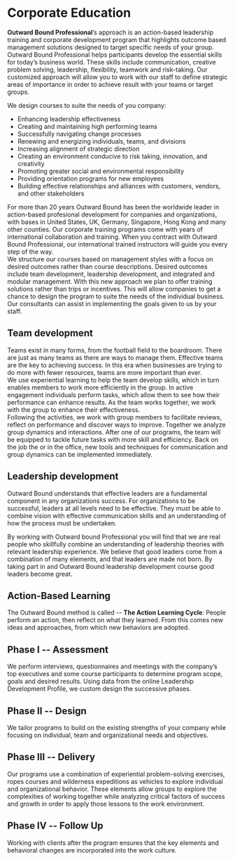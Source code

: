 # Corporate Education

**Outward Bound Professional**’s approach is an action-based leadership training and corporate development program that highlights outcome based management solutions designed to target specific needs of your group. Outward Bound Professional helps participants develop the essential skills for today’s business world. These skills include communication, creative problem solving, leadership, flexibility, teamwork and risk-taking. Our customized approach will allow you to work with our staff to define strategic areas of importance in order to achieve result with your teams or target groups.

We design courses to suite the needs of you company:

- Enhancing leadership effectiveness
- Creating and maintaining high performing teams
- Successfully navigating change processes
- Renewing and energizing individuals, teams, and divisions
- Increasing alignment of strategic direction
- Creating an environment conducive to risk taking, innovation, and creativity
- Promoting greater social and environmental responsibility
- Providing orientation programs for new employees
- Building effective relationships and alliances with customers, vendors, and other stakeholders

For more than 20 years Outward Bound has been the worldwide leader in action-based profesional development for companies and organizations, with bases in United States, UK, Germany, Singapore, Hong Kong and many other counties. Our corporate training programs come with years of international collaboration and training. When you contract with Outward Bound Professional, our international trained instructors will guide you every step of the way.<br>
We structure our courses based on management styles with a focus on desired outcomes rather than course descriptions. Desired outcomes include team development, leadership development, and integrated and modular management. With this new approach we plan to offer training solutions rather than trips or incentives. This will allow companies to get a chance to design the program to suite the needs of the individual business. Our consultants can assist in implementing the goals given to us by your staff.

## Team development

Teams exist in many forms, from the football field to the boardroom. There are just as many teams as there are ways to manage them. Effective teams are the key to achieving success. In this era when businesses are trying to do more with fewer resources, teams are more important than ever.<br>
We use experiential learning to help the team develop skills, which in turn enables members to work more efficiently in the group. In active engagement individuals perform tasks, which allow them to see how their performance can enhance results. As the team works together, we work with the group to enhance their effectiveness.<br>
Following the activities, we work with group members to facilitate reviews, reflect on performance and discover ways to improve. Together we analyze group dynamics and interactions. After one of our programs, the team will be equipped to tackle future tasks with more skill and efficiency. Back on the job the or in the office, new tools and techniques for communication and group dynamics can be implemented immediately.

## Leadership development

Outward Bound understands that effective leaders are a fundamental component in any organizations success. For organizations to be successful, leaders at all levels need to be effective. They must be able to combine vision with effective communication skills and an understanding of how the process must be undertaken.

By working with Outward bound Professional you will find that we are real people who skillfully combine an understanding of leadership theories with relevant leadership experience. We believe that good leaders come from a combination of many elements, and that leaders are made not born. By taking part in and Outward Bound leadership development course good leaders become great.

## Action-Based Learning
The Outward Bound method is called -- **The Action Learning Cycle**: People perform an action, then reflect on what they learned. From this comes new ideas and approaches, from which new behaviors are adopted.

## Phase I -- Assessment

We perform interviews, questionnaires and meetings with the company’s top executives and some course participants to determine program scope, goals and desired results. Using data from the online Leadership Development Profile, we custom design the successive phases.

## Phase II -- Design

We tailor programs to build on the existing strengths of your company while focusing on individual, team and organizational needs and objectives.

## Phase III -- Delivery

Our programs use a combination of experiential problem-solving exercises, ropes courses and wilderness expeditions as vehicles to explore individual and organizational behavior. These elements allow groups to explore the complexities of working together while analyzing critical factors of success and growth in order to apply those lessons to the work environment.

## Phase IV -- Follow Up

Working with clients after the program ensures that the key elements and behavioral changes are incorporated into the work culture.
